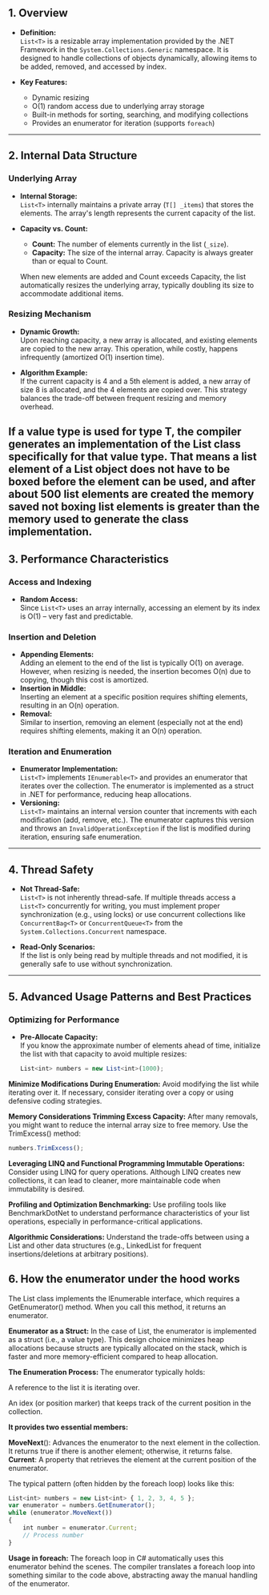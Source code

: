 ## 1. Overview

- **Definition:**  
  `List<T>` is a resizable array implementation provided by the .NET Framework in the `System.Collections.Generic` namespace. It is designed to handle collections of objects dynamically, allowing items to be added, removed, and accessed by index.

- **Key Features:**  
  - Dynamic resizing
  - O(1) random access due to underlying array storage
  - Built-in methods for sorting, searching, and modifying collections
  - Provides an enumerator for iteration (supports `foreach`)

---

## 2. Internal Data Structure

### Underlying Array
- **Internal Storage:**  
  `List<T>` internally maintains a private array (`T[] _items`) that stores the elements. The array's length represents the current capacity of the list.
  
- **Capacity vs. Count:**  
  - **Count:** The number of elements currently in the list (`_size`).
  - **Capacity:** The size of the internal array. Capacity is always greater than or equal to Count.
  
  When new elements are added and Count exceeds Capacity, the list automatically resizes the underlying array, typically doubling its size to accommodate additional items.

### Resizing Mechanism
- **Dynamic Growth:**  
  Upon reaching capacity, a new array is allocated, and existing elements are copied to the new array. This operation, while costly, happens infrequently (amortized O(1) insertion time).
  
- **Algorithm Example:**  
  If the current capacity is 4 and a 5th element is added, a new array of size 8 is allocated, and the 4 elements are copied over. This strategy balances the trade-off between frequent resizing and memory overhead.

If a value type is used for type T, the compiler generates an implementation of the List class specifically for that value type. That means a list element of a List object does not have to be boxed before the element can be used, and after about 500 list elements are created the memory saved not boxing list elements is greater than the memory used to generate the class implementation.
---

## 3. Performance Characteristics

### Access and Indexing
- **Random Access:**  
  Since `List<T>` uses an array internally, accessing an element by its index is O(1) – very fast and predictable.

### Insertion and Deletion
- **Appending Elements:**  
  Adding an element to the end of the list is typically O(1) on average. However, when resizing is needed, the insertion becomes O(n) due to copying, though this cost is amortized.
- **Insertion in Middle:**  
  Inserting an element at a specific position requires shifting elements, resulting in an O(n) operation.
- **Removal:**  
  Similar to insertion, removing an element (especially not at the end) requires shifting elements, making it an O(n) operation.

### Iteration and Enumeration
- **Enumerator Implementation:**  
  `List<T>` implements `IEnumerable<T>` and provides an enumerator that iterates over the collection. The enumerator is implemented as a struct in .NET for performance, reducing heap allocations.
- **Versioning:**  
  `List<T>` maintains an internal version counter that increments with each modification (add, remove, etc.). The enumerator captures this version and throws an `InvalidOperationException` if the list is modified during iteration, ensuring safe enumeration.

---

## 4. Thread Safety

- **Not Thread-Safe:**  
  `List<T>` is not inherently thread-safe. If multiple threads access a `List<T>` concurrently for writing, you must implement proper synchronization (e.g., using locks) or use concurrent collections like `ConcurrentBag<T>` or `ConcurrentQueue<T>` from the `System.Collections.Concurrent` namespace.
  
- **Read-Only Scenarios:**  
  If the list is only being read by multiple threads and not modified, it is generally safe to use without synchronization.

---

## 5. Advanced Usage Patterns and Best Practices

### Optimizing for Performance
- **Pre-Allocate Capacity:**  
  If you know the approximate number of elements ahead of time, initialize the list with that capacity to avoid multiple resizes:
  ```typescript
  List<int> numbers = new List<int>(1000);
  ```

**Minimize Modifications During Enumeration:**
Avoid modifying the list while iterating over it. If necessary, consider iterating over a copy or using defensive coding strategies.

**Memory Considerations
Trimming Excess Capacity:**
After many removals, you might want to reduce the internal array size to free memory. Use the TrimExcess() method:

```typescript
numbers.TrimExcess();
```
**Leveraging LINQ and Functional Programming
Immutable Operations:**
Consider using LINQ for query operations. Although LINQ creates new collections, it can lead to cleaner, more maintainable code when immutability is desired.

**Profiling and Optimization
Benchmarking:**
Use profiling tools like BenchmarkDotNet to understand performance characteristics of your list operations, especially in performance-critical applications.

**Algorithmic Considerations:**
Understand the trade-offs between using a List<T> and other data structures (e.g., LinkedList<T> for frequent insertions/deletions at arbitrary positions).

## 6. How the enumerator under the hood works

The List<T> class implements the IEnumerable<T> interface, which requires a GetEnumerator() method. When you call this method, it returns an enumerator.

**Enumerator as a Struct:**
In the case of List<T>, the enumerator is implemented as a struct (i.e., a value type). This design choice minimizes heap allocations because structs are typically allocated on the stack, which is faster and more memory-efficient compared to heap allocation.

**The Enumeration Process:**
The enumerator typically holds:

A reference to the list it is iterating over.

An idex (or position marker) that keeps track of the current position in the collection.

**It provides two essential members:**

**MoveNext**(): Advances the enumerator to the next element in the collection. It returns true if there is another element; otherwise, it returns false.
**Current**: A property that retrieves the element at the current position of the enumerator.

The typical pattern (often hidden by the foreach loop) looks like this:

```typescript
List<int> numbers = new List<int> { 1, 2, 3, 4, 5 };
var enumerator = numbers.GetEnumerator();
while (enumerator.MoveNext())
{
    int number = enumerator.Current;
    // Process number
}
```

**Usage in foreach:**
The foreach loop in C# automatically uses this enumerator behind the scenes. The compiler translates a foreach loop into something similar to the code above, abstracting away the manual handling of the enumerator.